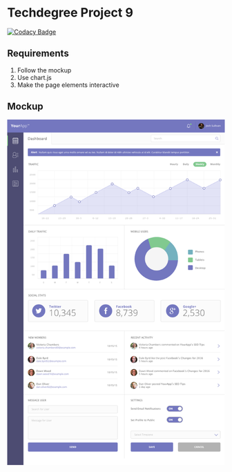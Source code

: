 # Techdegree Project 9

[![Codacy Badge](https://api.codacy.com/project/badge/Grade/c21087afd9644182b32ae612d47f5240)](https://www.codacy.com/app/anthony0030/techdegree-project-09?utm_source=github.com&amp;utm_medium=referral&amp;utm_content=anthony0030/techdegree-project-09&amp;utm_campaign=Badge_Grade)

## Requirements
1.  Follow the mockup
2.  Use chart.js
3.  Make the page elements interactive

## Mockup
![Mockup](mockups/dashboard.png)
